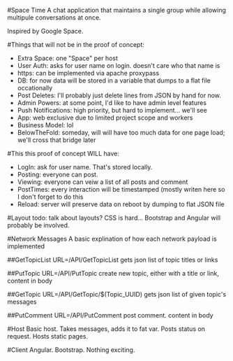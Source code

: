 #Space Time
A chat application that maintains a single group while allowing multipule conversations at once.

Inspired by Google Space.

#Things that will not be in the proof of concept:
* Extra Space: one "Space" per host
* User Auth: asks for user name on login. doesn't care who that name is
* https: can be implemented via apache proxypass
* DB: for now data will be stored in a variable that dumps to a flat file occationally
* Post Deletes: I'll probably just delete lines from JSON by hand for now.
* Admin Powers: at some point, I'd like to have admin level features
* Push Notifications: high priority, but hard to implement... we'll see
* App: web exclusive due to limited project scope and workers
* Business Model: lol
* BelowTheFold: someday, will will have too much data for one page load; we'll cross that bridge later

#This this proof of concept WILL have:
* LogIn: ask for user name. That's stored locally.
* Posting: everyone can post.
* Viewing: everyone can veiw a list of all posts and comment
* PostTimes: every interaction will be timestamped (mostly writen here so I don't forget to do this
* Reload: server will preserve data on reboot by dumping to flat JSON file

#Layout
todo: talk about layouts? CSS is hard... Bootstrap and Angular will probably be involved.

#Network Messages
A basic explination of how each network payload is implemented

##GetTopicList
URL=/API/GetTopicList
gets json list of topic titles or links

##PutTopic
URL=/API/PutTopic
create new topic, either with a title or link, content in body

##GetTopic
URL=/API/GetTopic/$(Topic_UUID)
gets json list of given topic's messages

##PutComment
URL=/API/PutComment
post comment. content in body


#Host
Basic host. Takes messages, adds it to fat var. Posts status on request. Hosts static pages.


#Client
Angular. Bootstrap. Nothing exciting. 


